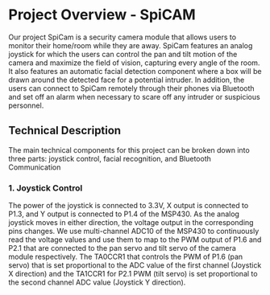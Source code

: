 # Project Overview - SpiCAM
Our project SpiCam is a security camera module that allows users to monitor their home/room while they are away.
SpiCam features an analog joystick for which the users can control the pan and tilt motion of the camera and maximize the field of vision, capturing every angle of the room.
It also features an automatic facial detection component where a box will be drawn around the detected face for a potential intruder. 
In addition, the users can connect to SpiCam remotely through their phones via Bluetooth and set off an alarm when necessary to scare off any intruder or suspicious personnel. 

## Technical Description
The main technical components for this project can be broken down into three parts: joystick control, facial recognition, and Bluetooth Communication
### 1. Joystick Control
The power of the joystick is connected to 3.3V, X output is connected to P1.3, and Y output is connected to P1.4 of the MSP430. As the analog joystick moves in either direction, 
the voltage output in the corresponding pins changes. We use multi-channel ADC10 of the MSP430 to continuously read the voltage values and use them to map to the PWM output of P1.6 and P2.1
that are connected to the pan servo and tilt servo of the camera module respectively. The TA0CCR1 that controls the PWM of P1.6 (pan servo) that is set proportional to the ADC value of the first channel (Joystick X direction)
and the TA1CCR1 for P2.1 PWM (tilt servo) is set proportional to the second channel ADC value (Joystick Y direction).

